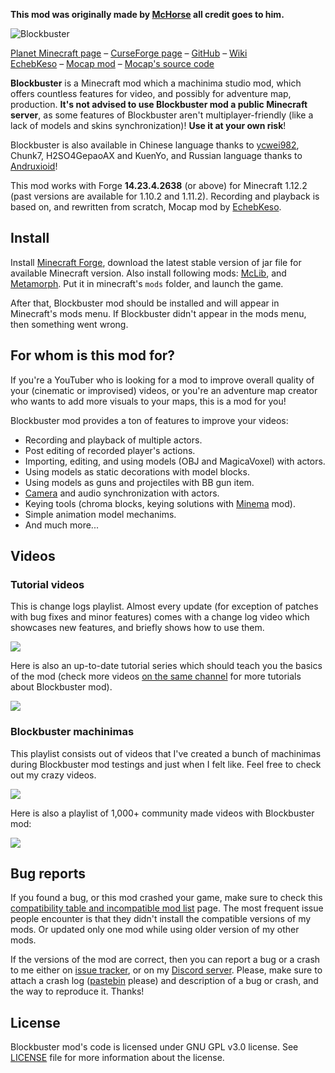 **This mod was originally made by [McHorse](https://github.com/mchorse/blockbuster.) all credit goes to him.**

![Blockbuster](https://i.imgur.com/fkRVMIw.png)

[Planet Minecraft page](http://www.planetminecraft.com/mod/blockbuster-machinima-mod/) – [CurseForge page](https://www.curseforge.com/minecraft/mc-mods/blockbuster) – [GitHub](https://github.com/mchorse/blockbuster) – [Wiki](https://github.com/mchorse/blockbuster/wiki)  
[EchebKeso](https://twitter.com/EchebKeso) – [Mocap mod](http://www.minecraftforum.net/forums/mapping-and-modding/minecraft-mods/1445402-minecraft-motion-capture-mod-mocap-16-000) – [Mocap's source code](https://github.com/EchebKeso/Mocap)

**Blockbuster** is a Minecraft mod which a machinima studio mod, which offers countless features for video, and possibly for adventure map, production. **It's not advised to use Blockbuster mod a public Minecraft server**, as some features of Blockbuster aren't multiplayer-friendly (like a lack of models and skins synchronization)! **Use it at your own risk**!

Blockbuster is also available in Chinese language thanks to [ycwei982](https://www.youtube.com/channel/UCfUDMSGlXUblXimkvNl_7Ww), Chunk7, H2SO4GepaoAX and KuenYo, and Russian language thanks to [Andruxioid](https://www.youtube.com/channel/UCnHOceBjwMyqCR5oYOoNqhQ)!

This mod works with Forge **14.23.4.2638** (or above) for Minecraft 1.12.2 (past versions are available for 1.10.2 and 1.11.2). Recording and playback is based on, and rewritten from scratch, Mocap mod by [EchebKeso](https://twitter.com/EchebKeso).

## Install

Install [Minecraft Forge](http://files.minecraftforge.net/), download the latest stable version of jar file for available Minecraft version. Also install following mods: [McLib](https://www.curseforge.com/minecraft/mc-mods/mchorses-mclib), and [Metamorph](https://www.curseforge.com/minecraft/mc-mods/metamorph). Put it in minecraft's `mods` folder, and launch the game.

After that, Blockbuster mod should be installed and will appear in Minecraft's mods menu. If Blockbuster didn't appear in the mods menu, then something went wrong. 

## For whom is this mod for?

If you're a YouTuber who is looking for a mod to improve overall quality of your (cinematic or improvised) videos, or you're an adventure map creator who wants to add more visuals to your maps, this is a mod for you!

Blockbuster mod provides a ton of features to improve your videos: 

* Recording and playback of multiple actors.
* Post editing of recorded player's actions.
* Importing, editing, and using models (OBJ and MagicaVoxel) with actors.
* Using models as static decorations with model blocks.
* Using models as guns and projectiles with BB gun item.
* [Camera](https://www.curseforge.com/minecraft/mc-mods/aperture) and audio synchronization with actors.
* Keying tools (chroma blocks, keying solutions with [Minema](https://github.com/daipenger/minema/releases) mod).
* Simple animation model mechanims.
* And much more...

## Videos

### Tutorial videos

This is change logs playlist. Almost every update (for exception of patches with bug fixes and minor features) comes with a change log video which showcases new features, and briefly shows how to use them.

<a href="https://youtu.be/faeKqT5FYyA?list=PL6UPd2Tj65nEwg2bfY-NduLihPy6fgnvK"><img src="https://img.youtube.com/vi/faeKqT5FYyA/0.jpg"></a> 

Here is also an up-to-date tutorial series which should teach you the basics of the mod (check more videos [on the same channel](https://www.youtube.com/c/McHorsesmods/videos) for more tutorials about Blockbuster mod).

<a href="https://youtu.be/Vv5ZwtZdwz0?list=PLLnllO8nnzE-xmqdymsLpxnXTaAbyIVjM"><img src="https://img.youtube.com/vi/Vv5ZwtZdwz0/0.jpg"></a> 

### Blockbuster machinimas

This playlist consists out of videos that I've created a bunch of machinimas during Blockbuster mod testings and just when I felt like. Feel free to check out my crazy videos.

<a href="https://youtu.be/eig13klr-kw?list=PL6UPd2Tj65nFdhjzY-z6yCJuPaEanB2BF"><img src="https://img.youtube.com/vi/eig13klr-kw/0.jpg"></a> 

Here is also a playlist of 1,000+ community made videos with Blockbuster mod:

<a href="https://youtu.be/kJHMj245qSY?list=PL6UPd2Tj65nEE8kLKBxYYZLAjruJkO0r_"><img src="https://img.youtube.com/vi/kJHMj245qSY/0.jpg"></a> 

## Bug reports

If you found a bug, or this mod crashed your game, make sure to check this [compatibility table and incompatible mod list](https://github.com/mchorse/mclib/wiki/Compatibility-table-of-McHorse%27s-mods) page. The most frequent issue people encounter is that they didn't install the compatible versions of my mods. Or updated only one mod while using older version of my other mods.

If the versions of the mod are correct, then you can report a bug or a crash to me either on [issue tracker](https://github.com/mchorse/blockbuster/issues/), or on my [Discord server](https://discord.gg/qfxrqUF). Please, make sure to attach a crash log ([pastebin](http://pastebin.com) please) and description of a bug or crash, and the way to reproduce it. Thanks! 

## License

Blockbuster mod's code is licensed under GNU GPL v3.0 license. See [LICENSE](./LICENSE) file for more information about the license.
